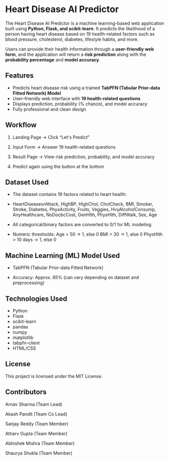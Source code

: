 # Heart Disease AI Predictor

The Heart Disease AI Predictor is a machine learning-based web application built using **Python, Flask, and scikit-learn**. It predicts the likelihood of a person having heart disease based on 19 health-related factors such as blood pressure, cholesterol, diabetes, lifestyle habits, and more.  

Users can provide their health information through a **user-friendly web form**, and the application will return a **risk prediction** along with the **probability percentage** and **model accuracy**.

## Features
- Predicts heart disease risk using a trained **TabPFN (Tabular Prior-data Fitted Network) Model**
- User-friendly web interface with **19 health-related questions**
- Displays prediction, probability (% chance), and model accuracy
- Fully professional and clean design

## Workflow

1. Landing Page → Click “Let's Predict”

2. Input Form → Answer 19 health-related questions

3. Result Page → View risk prediction, probability, and model accuracy

4. Predict again using the button at the bottom

## Dataset Used

- The dataset contains 19 factors related to heart health:

- HeartDiseaseorAttack, HighBP, HighChol, CholCheck, BMI, Smoker, Stroke, Diabetes, PhysActivity, Fruits, Veggies, HvyAlcoholConsump, AnyHealthcare, NoDocbcCost, GenHlth, PhysHlth, DiffWalk, Sex, Age

- All categorical/binary factors are converted to 0/1 for ML modeling.

- Numeric thresholds:
Age > 50 → 1, else 0
BMI > 30 → 1, else 0
PhysHlth > 10 days → 1, else 0

## Machine Learning (ML) Model Used

- TabPFN (Tabular Prior-data Fitted Network)

- Accuracy: Approx. 85% (can vary depending on dataset and preprocessing)

## Technologies Used

- Python
- Flask
- scikit-learn
- pandas
- numpy
- matplotlib
- tabpfn-client
- HTML/CSS

## License

This project is licensed under the MIT License.

## Contributors

Arnav Sharma (Team Lead)

Akash Pandit (Team Co Lead)

Sanjay Reddy (Team Member)

Atharv Gupta (Team Member)

Abhishek Mishra (Team Member)

Shaurya Shukla (Team Member)
